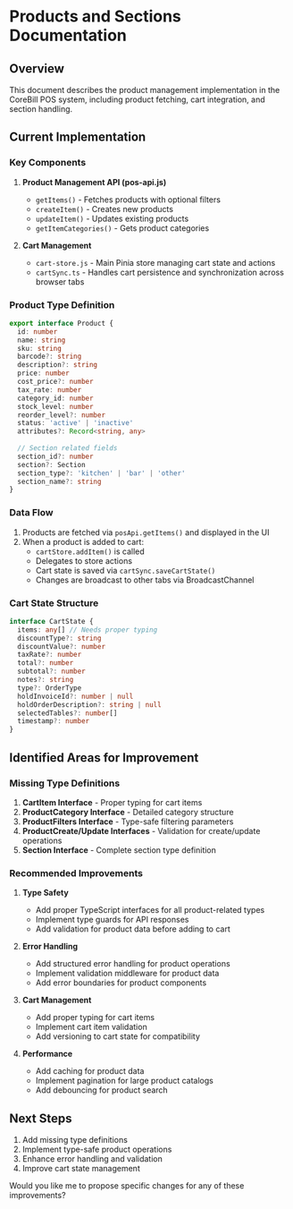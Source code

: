 # Products and Sections Documentation

## Overview
This document describes the product management implementation in the CoreBill POS system, including product fetching, cart integration, and section handling.

## Current Implementation

### Key Components
1. **Product Management API (pos-api.js)**
   - `getItems()` - Fetches products with optional filters
   - `createItem()` - Creates new products
   - `updateItem()` - Updates existing products
   - `getItemCategories()` - Gets product categories

2. **Cart Management**
   - `cart-store.js` - Main Pinia store managing cart state and actions
   - `cartSync.ts` - Handles cart persistence and synchronization across browser tabs

### Product Type Definition
```typescript
export interface Product {
  id: number
  name: string
  sku: string
  barcode?: string
  description?: string
  price: number
  cost_price?: number
  tax_rate: number
  category_id: number
  stock_level: number
  reorder_level?: number
  status: 'active' | 'inactive'
  attributes?: Record<string, any>
  
  // Section related fields
  section_id?: number
  section?: Section
  section_type?: 'kitchen' | 'bar' | 'other'
  section_name?: string
}
```

### Data Flow
1. Products are fetched via `posApi.getItems()` and displayed in the UI
2. When a product is added to cart:
   - `cartStore.addItem()` is called
   - Delegates to store actions
   - Cart state is saved via `cartSync.saveCartState()`
   - Changes are broadcast to other tabs via BroadcastChannel

### Cart State Structure
```typescript
interface CartState {
  items: any[] // Needs proper typing
  discountType?: string
  discountValue?: number
  taxRate?: number
  total?: number
  subtotal?: number
  notes?: string
  type?: OrderType
  holdInvoiceId?: number | null
  holdOrderDescription?: string | null
  selectedTables?: number[]
  timestamp?: number
}
```

## Identified Areas for Improvement

### Missing Type Definitions
1. **CartItem Interface** - Proper typing for cart items
2. **ProductCategory Interface** - Detailed category structure
3. **ProductFilters Interface** - Type-safe filtering parameters
4. **ProductCreate/Update Interfaces** - Validation for create/update operations
5. **Section Interface** - Complete section type definition

### Recommended Improvements
1. **Type Safety**
   - Add proper TypeScript interfaces for all product-related types
   - Implement type guards for API responses
   - Add validation for product data before adding to cart

2. **Error Handling**
   - Add structured error handling for product operations
   - Implement validation middleware for product data
   - Add error boundaries for product components

3. **Cart Management**
   - Add proper typing for cart items
   - Implement cart item validation
   - Add versioning to cart state for compatibility

4. **Performance**
   - Add caching for product data
   - Implement pagination for large product catalogs
   - Add debouncing for product search

## Next Steps
1. Add missing type definitions
2. Implement type-safe product operations
3. Enhance error handling and validation
4. Improve cart state management

Would you like me to propose specific changes for any of these improvements?
